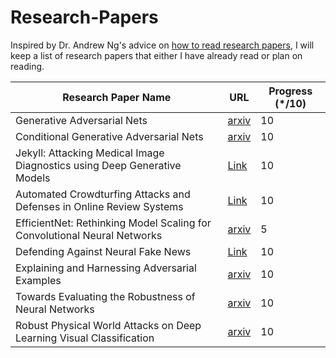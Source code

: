 # Research-Papers

Inspired by Dr. Andrew Ng's advice on [how to read research papers](https://youtu.be/733m6qBH-jI?t=160), I will keep a list of research papers that either I have already read or plan on reading.

| Research Paper Name                                                                  | URL                              | Progress (\*/10) |
|--------------------------------------------------------------------------------------|----------------------------------|------------------|
| Generative Adversarial Nets                                                          | [arxiv](https://arxiv.org/abs/1406.2661)  | 10       |      
| Conditional Generative Adversarial Nets                                              | [arxiv](https://arxiv.org/abs/1411.1784)  | 10       |
| Jekyll: Attacking Medical Image Diagnostics using Deep Generative Models             | [Link](https://people.cs.vt.edu/vbimal/publications/jekyll-eurosp20.pdf) |      10 |
| Automated Crowdturfing Attacks and Defenses in Online Review Systems                 | [Link](https://dl.acm.org/doi/abs/10.1145/3133956.3133990?casa_token=bIXUVE4mZxEAAAAA:T84ktHuSd_RQ6rdf43ie6NbfWyAXs5ns7RafzMWL_dh0fOc_x17xgIdw7A4bal_CubAlAzoMXOQ) |      10 |
| EfficientNet: Rethinking Model Scaling for Convolutional Neural Networks             | [arxiv](https://arxiv.org/abs/1905.11946)    | 5 |
| Defending Against Neural Fake News           | [Link](http://papers.nips.cc/paper/9106-defending-against-neural-fake-news.pdf) | 10 | 
| Explaining and Harnessing Adversarial Examples | [arxiv](https://arxiv.org/abs/1412.6572) | 10 | 
| Towards Evaluating the Robustness of Neural Networks | [arxiv](https://arxiv.org/abs/1608.04644) | 10 |
| Robust Physical World Attacks on Deep Learning Visual Classification | [arxiv](https://arxiv.org/abs/1707.08945) | 10 |
